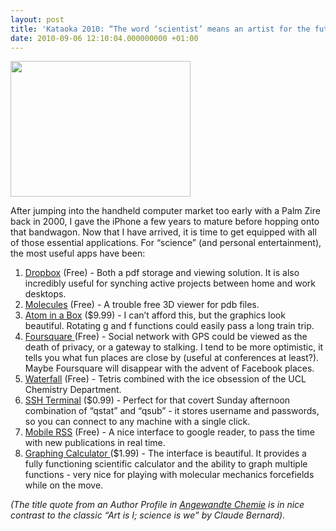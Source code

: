 ```yaml
---
layout: post
title: 'Kataoka 2010: “The word ‘scientist’ means an artist for the future”'
date: 2010-09-06 12:10:04.000000000 +01:00
---
```

<a href="http://thelostelectron.files.wordpress.com/2012/04/cover.png"><img class="alignleft size-full wp-image-60" title="cover" src="{{ site.baseurl }}/assets/2010/09/cover.png" alt="" width="288" height="217" /></a>

After jumping into the handheld computer market too early with a Palm Zire back in 2000, I gave the iPhone a few years to mature before hopping onto that bandwagon. Now that I have arrived, it is time to get equipped with all of those essential applications. For “science” (and personal entertainment), the most useful apps have been:<br />
1. <a title="https://www.dropbox.com/" href="https://www.dropbox.com/">Dropbox</a> (Free) - Both a pdf storage and viewing solution. It is also incredibly useful for synching active projects between home and work desktops.<br />
2. <a title="http://www.sunsetlakesoftware.com/molecules" href="http://www.sunsetlakesoftware.com/molecules">Molecules</a> (Free) - A trouble free 3D viewer for pdb files.<br />
3. <a title="http://itunes.apple.com/app/atom-in-a-box/id284788633?mt=8" href="http://itunes.apple.com/app/atom-in-a-box/id284788633?mt=8">Atom in a Box</a> ($9.99) - I can’t afford this, but the graphics look beautiful. Rotating g and f functions could easily pass a long train trip.<br />
4. <a title="http://foursquare.com/" href="http://foursquare.com/">Foursquare </a>(Free) - Social network with GPS could be viewed as the death of privacy, or a gateway to stalking. I tend to be more optimistic, it tells you what fun places are close by (useful at conferences at least?). Maybe Foursquare will disappear with the advent of Facebook places.<br />
5. <a title="http://www.koolistov.net/products/waterfall/" href="http://www.koolistov.net/products/waterfall/">Waterfall</a> (Free) - Tetris combined with the ice obsession of the UCL Chemistry Department.<br />
6. <a title="http://itunes.apple.com/us/app/ssh-terminal/id349802156?mt=8" href="http://itunes.apple.com/us/app/ssh-terminal/id349802156?mt=8">SSH Terminal</a> ($0.99) - Perfect for that covert Sunday afternoon combination of “qstat” and “qsub” - it stores username and passwords, so you can connect to any machine with a single click.<br />
7. <a title="http://itunes.apple.com/us/app/mobilerss-pro-google-rss-news/id325594202?mt=8" href="http://itunes.apple.com/us/app/mobilerss-pro-google-rss-news/id325594202?mt=8">Mobile RSS</a> (Free) - A nice interface to google reader, to pass the time with new publications in real time.<br />
8. <a title="http://itunes.apple.com/app/graphing-calculator/id289940142?mt=8" href="http://itunes.apple.com/app/graphing-calculator/id289940142?mt=8">Graphing Calculator </a>($1.99) - The interface is beautiful. It provides a fully functioning scientific calculator and the ability to graph multiple functions - very nice for playing with molecular mechanics forcefields while on the move.<em>
	
(The title quote from an Author Profile in <a title="http://www3.interscience.wiley.com/journal/123581923/abstract" href="http://www3.interscience.wiley.com/journal/123581923/abstract">Angewandte Chemie</a> is in nice contrast to the classic “Art is I; science is we” by Claude Bernard).</em>
